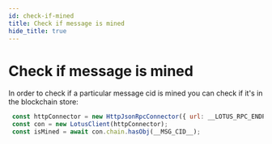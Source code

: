 ```yaml
---
id: check-if-mined
title: Check if message is mined
hide_title: true
---
```


# Check if message is mined
In order to check if a particular message cid is mined you can check if it's in the blockchain store:
```javascript
 const httpConnector = new HttpJsonRpcConnector({ url: __LOTUS_RPC_ENDPOINT__, token: __LOTUS_AUTH_TOKEN__ });
 const con = new LotusClient(httpConnector);
 const isMined = await con.chain.hasObj(__MSG_CID__);
```
